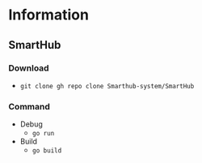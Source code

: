 # Information

## SmartHub

### Download
- ```git clone gh repo clone Smarthub-system/SmartHub```

### Command
- Debug
    - ```go run```
- Build
    - ```go build```
